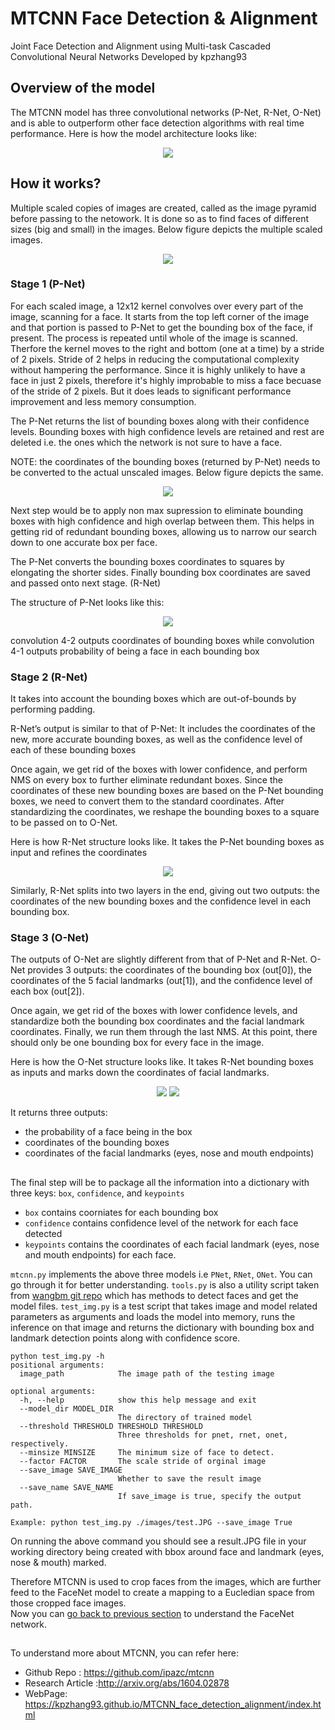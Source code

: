 # MTCNN Face Detection & Alignment
Joint Face Detection and Alignment using Multi-task Cascaded Convolutional Neural Networks
Developed by kpzhang93

## Overview of the model
The MTCNN model has three convolutional networks (P-Net, R-Net, O-Net) and is able to outperform other
face detection algorithms with real time performance.
Here is how the model architecture looks like:

<p align="center">
  <img src="./images/model_arch.png">
 </p>

## How it works?
Multiple scaled copies of images are created, called as the image pyramid before passing to the netowork. It is done so
as to find faces of different sizes (big and small) in the images.
Below figure depicts the multiple scaled images.

<p align="center">
  <img src="./images/pyramid.png">
  </p>

### Stage 1 (P-Net)
For each scaled image, a 12x12 kernel convolves over every part of the image, scanning for a face.
It starts from the top left corner of the image and that portion is passed to P-Net to get the bounding box of the face, if present.
The process is repeated until whole of the image is scanned. Therfore the kernel moves to the right and bottom (one at a time)
by a stride of 2 pixels.
Stride of 2 helps in reducing the computational complexity without hampering the performance. 
Since it is highly unlikely to have a face in just 2 pixels, therefore it's highly improbable to miss a face becuase of the stride of 2 pixels.
But it does leads to significant performance improvement and less memory consumption.

The P-Net returns the list of bounding boxes along with their confidence levels. Bounding boxes with high confidence levels are retained and
rest are deleted i.e. the ones which the network is not sure to have a face.

NOTE: the coordinates of the bounding boxes (returned by P-Net) needs to be converted to the actual unscaled images.
Below figure depicts the same.

<p align="center">
  <img src="./images/scale.png">
  </p>

Next step would be to apply non max supression to eliminate bounding boxes with high confidence and high overlap between them.
This helps in getting rid of redundant bounding boxes, allowing us to narrow our search down to one accurate box per face.

The P-Net converts the bounding boxes coordinates to squares by elongating the shorter sides. Finally bounding box coordinates are
saved and passed onto next stage. (R-Net)

The structure of P-Net looks like this:

<p align="center">
  <img src="./images/pnet_arch.png">
</p>

convolution 4-2 outputs coordinates of bounding boxes while convolution 4-1 outputs probability of being a face in each bounding box


### Stage 2 (R-Net)
It takes into account the bounding boxes which are out-of-bounds by performing padding.

R-Net’s output is similar to that of P-Net: 
It includes the coordinates of the new, more accurate bounding boxes, as well as the confidence level of each of these bounding boxes

Once again, we get rid of the boxes with lower confidence, and perform NMS on every box to further eliminate redundant boxes. 
Since the coordinates of these new bounding boxes are based on the P-Net bounding boxes, we need to convert them to the standard coordinates.
After standardizing the coordinates, we reshape the bounding boxes to a square to be passed on to O-Net.

Here is how R-Net structure looks like. It takes the P-Net bounding boxes as input and refines the coordinates

<p align="center">
  <img src="./images/rnet_arch.png">
</p>

Similarly, R-Net splits into two layers in the end, giving out two outputs: 
the coordinates of the new bounding boxes and the confidence level in each bounding box.

### Stage 3 (O-Net)
The outputs of O-Net are slightly different from that of P-Net and R-Net. O-Net provides 3 outputs: the coordinates of the bounding box (out[0]), 
the coordinates of the 5 facial landmarks (out[1]), and the confidence level of each box (out[2]).

Once again, we get rid of the boxes with lower confidence levels, and standardize both the bounding box coordinates and the facial landmark coordinates. 
Finally, we run them through the last NMS. At this point, there should only be one bounding box for every face in the image.

Here is how the O-Net structure looks like. It takes R-Net bounding boxes as inputs and marks down the coordinates of facial landmarks.

<p align="center">
  <img src="./images/onet_arch.png">
  <img src="./images/onet_arch2.png">
</p>

It returns three outputs:
- the probability of a face being in the box
- coordinates of the bounding boxes
- coordinates of the facial landmarks (eyes, nose and mouth endpoints)

##
The final step will be to package all the information into a dictionary with three keys:
`box`, `confidence`, and `keypoints`


- `box` contains coorniates for each bounding box
- `confidence` contains confidence level of the network for each face detected
- `keypoints` contains the coordinates of each facial landmark (eyes, nose and mouth endpoints) for each face.

`mtcnn.py` implements the above three models i.e `PNet`, `RNet`, `ONet`. You can go through it for better understanding.
`tools.py` is also a utility script taken from [wangbm git repo](https://github.com/wangbm/MTCNN-Tensorflow) which has methods 
to detect faces and get the model files.
`test_img.py` is a test script that takes image and model related parameters as arguments
and loads the model into memory, runs the inference on that image and returns the dictionary with
bounding box and landmark detection points along with confidence score. 
```
python test_img.py -h
positional arguments:
  image_path            The image path of the testing image

optional arguments:
  -h, --help            show this help message and exit
  --model_dir MODEL_DIR
                        The directory of trained model
  --threshold THRESHOLD THRESHOLD THRESHOLD
                        Three thresholds for pnet, rnet, onet, respectively.
  --minsize MINSIZE     The minimum size of face to detect.
  --factor FACTOR       The scale stride of orginal image
  --save_image SAVE_IMAGE
                        Whether to save the result image
  --save_name SAVE_NAME
                        If save_image is true, specify the output path.
```
```						
Example: python test_img.py ./images/test.JPG --save_image True
```

On running the above command you should see a result.JPG file in your working directory being created with bbox around face
and landmark (eyes, nose & mouth) marked.


Therefore MTCNN is used to crop faces from the images, which are further feed to the FaceNet model to create a mapping to a Eucledian
space from those cropped face images.<br />
Now you can [go back to previous section](../README.md) to understand the FaceNet network.
##
To understand more about MTCNN, you can refer here:
- Github Repo : https://github.com/ipazc/mtcnn
- Research Article :http://arxiv.org/abs/1604.02878
- WebPage: https://kpzhang93.github.io/MTCNN_face_detection_alignment/index.html






